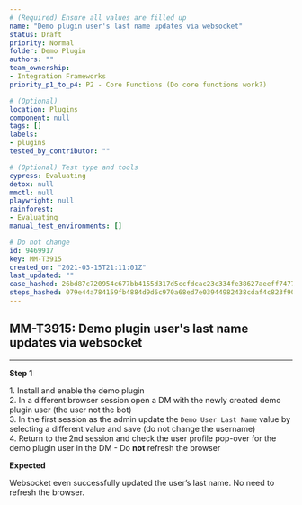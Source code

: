 ```yaml
---
# (Required) Ensure all values are filled up
name: "Demo plugin user's last name updates via websocket"
status: Draft
priority: Normal
folder: Demo Plugin
authors: ""
team_ownership: 
- Integration Frameworks
priority_p1_to_p4: P2 - Core Functions (Do core functions work?)

# (Optional)
location: Plugins
component: null
tags: []
labels: 
- plugins
tested_by_contributor: ""

# (Optional) Test type and tools
cypress: Evaluating
detox: null
mmctl: null
playwright: null
rainforest: 
- Evaluating
manual_test_environments: []

# Do not change
id: 9469917
key: MM-T3915
created_on: "2021-03-15T21:11:01Z"
last_updated: ""
case_hashed: 26bd87c720954c677bb4155d317d5ccfdcac23c334fe38627aeeff747720fc748868292733ca25752767501d3714b4b2
steps_hashed: 079e44a784159fb4884d9d6c970a68ed7e03944982438cdaf4c823f905f36fe7229c821b7c7ec877cdbba170c635229b
---
```


<!-- (Auto-generated) Based on frontmatter's "key" and "name" -->

## MM-T3915: Demo plugin user's last name updates via websocket

---

**Step 1**

1\. Install and enable the demo plugin\
2\. In a different browser session open a DM with the newly created demo plugin user (the user not the bot)\
3\. In the first session as the admin update the `Demo User Last Name` value by selecting a different value and save (do not change the username)\
4\. Return to the 2nd session and check the user profile pop-over for the demo plugin user in the DM - Do **not** refresh the browser

**Expected**

Websocket even successfully updated the user’s last name. No need to refresh the browser.
